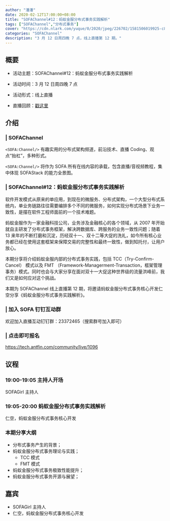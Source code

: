 ```yaml
---
author: "潘潘"
date: 2020-02-12T17:00:00+08:00
title: "SOFAChannel#12：蚂蚁金服分布式事务实践解析"
tags: ["SOFAChannel","分布式事务"]
cover: "https://cdn.nlark.com/yuque/0/2020/jpeg/226702/1581506019925-c870b568-4cb3-4cf2-b18e-c0b0ccbb13e9.jpeg"
categories: "SOFAChannel"
description: "3 月 12 日周四晚 7 点，线上直播第 12 期。"
---
```


## 概要

- 活动主题：SOFAChannel#12：蚂蚁金服分布式事务实践解析

- 活动时间：3 月 12 日周四晚 7 点

- 活动形式：线上直播

- 直播回顾：[戳这里](https://tech.antfin.com/community/live/1119)

## 介绍

### | SOFAChannel

`<SOFA:Channel/>` 有趣实用的分布式架构频道，前沿技术、直播 Coding、观点“抬杠”，多种形式。

`<SOFA:Channel/>` 将作为 SOFA 所有在线内容的承载，包含直播/音视频教程，集中体现 SOFAStack 的能力全景图。

### | SOFAChannel#12：蚂蚁金服分布式事务实践解析

软件开发模式从原来的单应用，到现在的微服务、分布式架构，一个大型分布式系统内，单业务链路往往需要编排多个不同的微服务，如何实现分布式场景下业务一致性，是摆在软件工程师面前的一个技术难题。

蚂蚁金服作为一家金融科技公司，业务涉及金融核心的各个领域，从 2007 年开始就自主研发了分布式事务框架，解决跨数据库、跨服务的业务一致性问题；随着 13 来年的不断打磨和沉淀，历经双十一、双十二等大促的洗礼，如今所有核心业务都已经在使用这套框架来保障交易的完整性和最终一致性，做到知托付，让用户放心。

本期分享将介绍蚂蚁金服内部的分布式事务实践，包括 TCC（Try-Confirm-Cancel） 模式以及 FMT （Framework-Managerment-Transaction，框架管理事务）模式。同时也会与大家分享在面对双十一大促这种世界级的流量洪峰前，我们又是如何应对这个挑战。

本期为 SOFAChannel 线上直播第 12 期，将邀请蚂蚁金服分布式事务核心开发仁空分享《蚂蚁金服分布式事务实践解析》。

### | 加入 SOFA 钉钉互动群

欢迎加入直播互动钉钉群：23372465（搜索群号加入即可）

### | 点击即可报名

<https://tech.antfin.com/community/live/1096>

## 议程

### 19:00-19:05  主持人开场

SOFAGirl 主持人

### 19:05-20:00  蚂蚁金服分布式事务实践解析

仁空，蚂蚁金服分布式事务核心开发

### 本期分享大纲

- 分布式事务产生的背景；
- 蚂蚁金服分布式事务理论与实践；
    - TCC 模式
    - FMT 模式
- 蚂蚁金服分布式事务极致性能提升；
- 蚂蚁金服分布式事务开源与展望；

## 嘉宾

- SOFAGirl  主持人
- 仁空，蚂蚁金服分布式事务核心开发
